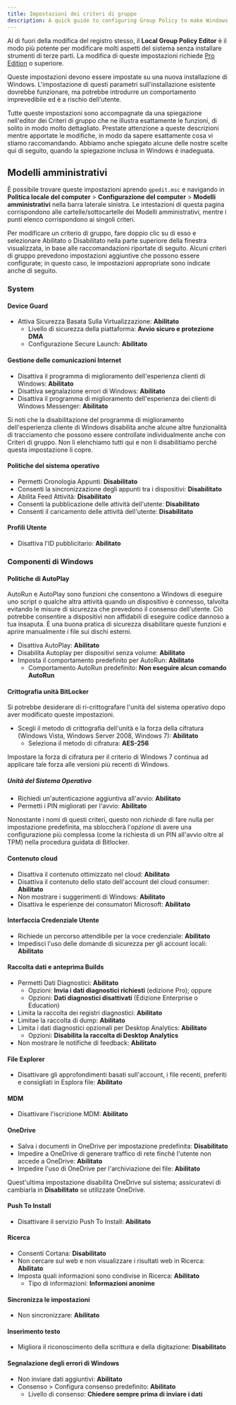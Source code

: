 ```yaml
---
title: Impostazioni dei criteri di gruppo
description: A quick guide to configuring Group Policy to make Windows a bit more privacy respecting.
---
```


Al di fuori della modifica del registro stesso, il **Local Group Policy Editor** è il modo più potente per modificare molti aspetti del sistema senza installare strumenti di terze parti. La modifica di queste impostazioni richiede [Pro Edition](index.md#windows-editions) o superiore.

Queste impostazioni devono essere impostate su una nuova installazione di Windows. L'impostazione di questi parametri sull'installazione esistente dovrebbe funzionare, ma potrebbe introdurre un comportamento imprevedibile ed è a rischio dell'utente.

Tutte queste impostazioni sono accompagnate da una spiegazione nell'editor dei Criteri di gruppo che ne illustra esattamente le funzioni, di solito in modo molto dettagliato. Prestate attenzione a queste descrizioni mentre apportate le modifiche, in modo da sapere esattamente cosa vi stiamo raccomandando. Abbiamo anche spiegato alcune delle nostre scelte qui di seguito, quando la spiegazione inclusa in Windows è inadeguata.

## Modelli amministrativi

È possibile trovare queste impostazioni aprendo `gpedit.msc` e navigando in **Politica locale del computer** > **Configurazione del computer** > **Modelli amministrativi** nella barra laterale sinistra. Le intestazioni di questa pagina corrispondono alle cartelle/sottocartelle dei Modelli amministrativi, mentre i punti elenco corrispondono ai singoli criteri.

Per modificare un criterio di gruppo, fare doppio clic su di esso e selezionare Abilitato o Disabilitato nella parte superiore della finestra visualizzata, in base alle raccomandazioni riportate di seguito. Alcuni criteri di gruppo prevedono impostazioni aggiuntive che possono essere configurate; in questo caso, le impostazioni appropriate sono indicate anche di seguito.

### System

#### Device Guard

- Attiva Sicurezza Basata Sulla Virtualizzazione: **Abilitato**
  - Livello di sicurezza della piattaforma: **Avvio sicuro e protezione DMA**
  - Configurazione Secure Launch: **Abilitato**

#### Gestione delle comunicazioni Internet

- Disattiva il programma di miglioramento dell'esperienza clienti di Windows: **Abilitato**
- Disattiva segnalazione errori di Windows: **Abilitato**
- Disattiva il programma di miglioramento dell'esperienza dei clienti di Windows Messenger: **Abilitato**

Si noti che la disabilitazione del programma di miglioramento dell'esperienza cliente di Windows disabilita anche alcune altre funzionalità di tracciamento che possono essere controllate individualmente anche con Criteri di gruppo. Non li elenchiamo tutti qui e non li disabilitiamo perché questa impostazione li copre.

#### Politiche del sistema operativo

- Permetti Cronologia Appunti: **Disabilitato**
- Consenti la sincronizzazione degli appunti tra i dispositivi: **Disabilitato**
- Abilita Feed Attività: **Disabilitato**
- Consenti la pubblicazione delle attività dell'utente: **Disabilitato**
- Consenti il caricamento delle attività dell'utente: **Disabilitato**

#### Profili Utente

- Disattiva l'ID pubblicitario: **Abilitato**

### Componenti di Windows

#### Politiche di AutoPlay

AutoRun e AutoPlay sono funzioni che consentono a Windows di eseguire uno script o qualche altra attività quando un dispositivo è connesso, talvolta evitando le misure di sicurezza che prevedono il consenso dell'utente. Ciò potrebbe consentire a dispositivi non affidabili di eseguire codice dannoso a tua insaputa. È una buona pratica di sicurezza disabilitare queste funzioni e aprire manualmente i file sui dischi esterni.

- Disattiva AutoPlay: **Abilitato**
- Disabilita Autoplay per dispositivi senza volume: **Abilitato**
- Imposta il comportamento predefinito per AutoRun: **Abilitato**
  - Comportamento AutoRun predefinito: **Non eseguire alcun comando AutoRun**

#### Crittografia unità BitLocker

Si potrebbe desiderare di ri-crittografare l'unità del sistema operativo dopo aver modificato queste impostazioni.

- Scegli il metodo di crittografia dell'unità e la forza della cifratura (Windows Vista, Windows Server 2008, Windows 7): **Abilitato**
  - Seleziona il metodo di cifratura: **AES-256**

Impostare la forza di cifratura per il criterio di Windows 7 continua ad applicare tale forza alle versioni più recenti di Windows.

##### Unità del Sistema Operativo

- Richiedi un'autenticazione aggiuntiva all'avvio: **Abilitato**
- Permetti i PIN migliorati per l'avvio: **Abilitato**

Nonostante i nomi di questi criteri, questo non _richiede_ di fare nulla per impostazione predefinita, ma sbloccherà l'_opzione_ di avere una configurazione più complessa (come la richiesta di un PIN all'avvio oltre al TPM) nella procedura guidata di Bitlocker.

#### Contenuto cloud

- Disattiva il contenuto ottimizzato nel cloud: **Abilitato**
- Disattiva il contenuto dello stato dell'account del cloud consumer: **Abilitato**
- Non mostrare i suggerimenti di Windows: **Abilitato**
- Disattiva le esperienze dei consumatori Microsoft: **Abilitato**

#### Interfaccia Credenziale Utente

- Richiede un percorso attendibile per la voce credenziale: **Abilitato**
- Impedisci l'uso delle domande di sicurezza per gli account locali: **Abilitato**

#### Raccolta dati e anteprima Builds

- Permetti Dati Diagnostici: **Abilitato**
  - Opzioni: **Invia i dati diagnostici richiesti** (edizione Pro); oppure
  - Opzioni: **Dati diagnostici disattivati** (Edizione Enterprise o Education)
- Limita la raccolta dei registri diagnostici: **Abilitato**
- Limitae la raccolta di dump: **Abilitato**
- Limita i dati diagnostici opzionali per Desktop Analytics: **Abilitato**
  - Opzioni: **Disabilita la raccolta di Desktop Analytics**
- Non mostrare le notifiche di feedback: **Abilitato**

#### File Explorer

- Disattivare gli approfondimenti basati sull'account, i file recenti, preferiti e consigliati in Esplora file: **Abilitato**

#### MDM

- Disattivare l'iscrizione MDM: **Abilitato**

#### OneDrive

- Salva i documenti in OneDrive per impostazione predefinita: **Disabilitato**
- Impedire a OneDrive di generare traffico di rete finché l'utente non accede a OneDrive: **Abilitato**
- Impedire l'uso di OneDrive per l'archiviazione dei file: **Abilitato**

Quest'ultima impostazione disabilita OneDrive sul sistema; assicuratevi di cambiarla in **Disabilitato** se utilizzate OneDrive.

#### Push To Install

- Disattivare il servizio Push To Install: **Abilitato**

#### Ricerca

- Consenti Cortana: **Disabilitato**
- Non cercare sul web e non visualizzare i risultati web in Ricerca: **Abilitato**
- Imposta quali informazioni sono condivise in Ricerca: **Abilitato**
  - Tipo di informazioni: **Informazioni anonime**

#### Sincronizza le impostazioni

- Non sincronizzare: **Abilitato**

#### Inserimento testo

- Migliora il riconoscimento della scrittura e della digitazione: **Disabilitato**

#### Segnalazione degli errori di Windows

- Non inviare dati aggiuntivi: **Abilitato**
- Consenso > Configura consenso predefinito: **Abilitato**
  - Livello di consenso: **Chiedere sempre prima di inviare i dati**
